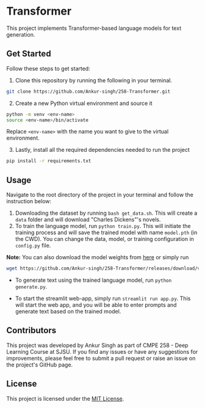 # Transformer

This project implements Transformer-based language models for text generation.

## Get Started

Follow these steps to get started:

1. Clone this repository by running the following in your terminal.
```bash
git clone https://github.com/Ankur-singh/258-Transformer.git
``` 
   
2. Create a new Python virtual environment and source it
```bash
python -m venv <env-name>
source <env-name>/bin/activate
```
Replace `<env-name>` with the name you want to give to the virtual environment.

3. Lastly, install all the required dependencies needed to run the project
```bash
pip install -r requirements.txt
``` 

## Usage
Navigate to the root directory of the project in your terminal and follow the instruction below:

1. Downloading the dataset by running `bash get_data.sh`. This will create a `data` folder and will download "Charles Dickens"'s novels. 
2. To train the language model, run `python train.py`. This will initiate the training process and will save the trained model with name `model.pth` (in the CWD). You can change the data, model, or training configuration in `config.py` file. 

**Note:** You can also download the model weights from [here](https://github.com/Ankur-singh/258-Transformer/releases/download/v0.2/model.pth) or simply run 

```bash
wget https://github.com/Ankur-singh/258-Transformer/releases/download/v0.2/model.pth
```

- To generate text using the trained language model, run `python generate.py`.


- To start the streamlit web-app, simply run `streamlit run app.py`. This will start the web app, and you will be able to enter prompts and generate text based on the trained model.

## Contributors

This project was developed by Ankur Singh as part of CMPE 258 - Deep Learning Course at SJSU. If you find any issues or have any suggestions for improvements, please feel free to submit a pull request or raise an issue on the project's GitHub page.

## License

This project is licensed under the [MIT License](https://opensource.org/licenses/MIT).
